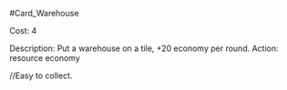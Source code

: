 #Card_Warehouse

Cost: 4

Description: Put a warehouse on a tile, +20 economy per round.
Action:
    resource
        economy

//Easy to collect.